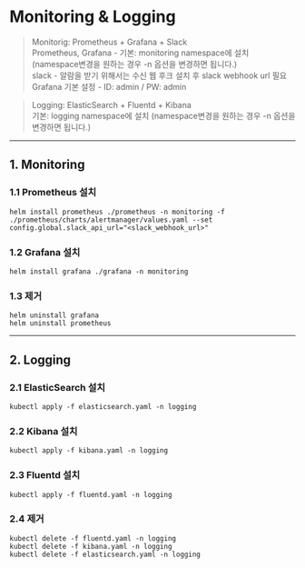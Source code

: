 
# Monitoring & Logging
> Monitorig: Prometheus + Grafana + Slack  
> Prometheus, Grafana - 기본: monitoring namespace에 설치 (namespace변경을 원하는 경우 -n 옵션을 변경하면 됩니다.)  
> slack - 알람을 받기 위해서는 수신 웹 후크 설치 후 slack webhook url 필요  
> Grafana 기본 설정 - ID: admin / PW: admin  

> Logging: ElasticSearch + Fluentd + Kibana  
> 기본: logging namespace에 설치 (namespace변경을 원하는 경우 -n 옵션을 변경하면 됩니다.)  
***
## 1. Monitoring

### 1.1 Prometheus 설치
    helm install prometheus ./prometheus -n monitoring -f ./prometheus/charts/alertmanager/values.yaml --set config.global.slack_api_url="<slack_webhook_url>"
### 1.2 Grafana 설치
    helm install grafana ./grafana -n monitoring
### 1.3 제거
    helm uninstall grafana
    helm uninstall prometheus

***
## 2. Logging

### 2.1 ElasticSearch 설치
    kubectl apply -f elasticsearch.yaml -n logging
### 2.2 Kibana 설치
    kubectl apply -f kibana.yaml -n logging
### 2.3 Fluentd 설치
    kubectl apply -f fluentd.yaml -n logging
### 2.4 제거
    kubectl delete -f fluentd.yaml -n logging
    kubectl delete -f kibana.yaml -n logging
    kubectl delete -f elasticsearch.yaml -n logging
